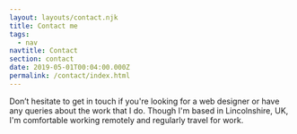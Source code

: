 ```yaml
---
layout: layouts/contact.njk
title: Contact me
tags:
  - nav
navtitle: Contact
section: contact
date: 2019-05-01T00:04:00.000Z
permalink: /contact/index.html
---
```



Don’t hesitate to get in touch if you're looking for a web designer or have any queries about the work that I do. Though I'm based in Lincolnshire, UK, I'm comfortable working remotely and regularly travel for work.
